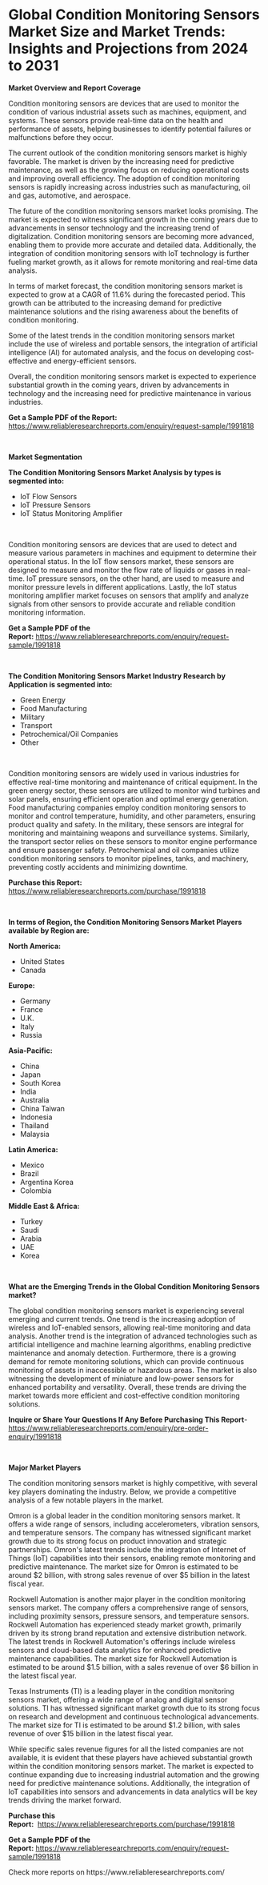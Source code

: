 <p><h1>Global Condition Monitoring Sensors Market Size and Market Trends: Insights and Projections from 2024 to 2031</h1></p><p><strong>Market Overview and Report Coverage</strong></p>
<p><p>Condition monitoring sensors are devices that are used to monitor the condition of various industrial assets such as machines, equipment, and systems. These sensors provide real-time data on the health and performance of assets, helping businesses to identify potential failures or malfunctions before they occur.</p><p>The current outlook of the condition monitoring sensors market is highly favorable. The market is driven by the increasing need for predictive maintenance, as well as the growing focus on reducing operational costs and improving overall efficiency. The adoption of condition monitoring sensors is rapidly increasing across industries such as manufacturing, oil and gas, automotive, and aerospace.</p><p>The future of the condition monitoring sensors market looks promising. The market is expected to witness significant growth in the coming years due to advancements in sensor technology and the increasing trend of digitalization. Condition monitoring sensors are becoming more advanced, enabling them to provide more accurate and detailed data. Additionally, the integration of condition monitoring sensors with IoT technology is further fueling market growth, as it allows for remote monitoring and real-time data analysis.</p><p>In terms of market forecast, the condition monitoring sensors market is expected to grow at a CAGR of 11.6% during the forecasted period. This growth can be attributed to the increasing demand for predictive maintenance solutions and the rising awareness about the benefits of condition monitoring.</p><p>Some of the latest trends in the condition monitoring sensors market include the use of wireless and portable sensors, the integration of artificial intelligence (AI) for automated analysis, and the focus on developing cost-effective and energy-efficient sensors.</p><p>Overall, the condition monitoring sensors market is expected to experience substantial growth in the coming years, driven by advancements in technology and the increasing need for predictive maintenance in various industries.</p></p>
<p><strong>Get a Sample PDF of the Report:</strong> <a href="https://www.reliableresearchreports.com/enquiry/request-sample/1991818">https://www.reliableresearchreports.com/enquiry/request-sample/1991818</a></p>
<p>&nbsp;</p>
<p><strong>Market Segmentation</strong></p>
<p><strong>The Condition Monitoring Sensors Market Analysis by types is segmented into:</strong></p>
<p><ul><li>IoT Flow Sensors</li><li>IoT Pressure Sensors</li><li>IoT Status Monitoring Amplifier</li></ul></p>
<p>&nbsp;</p>
<p><p>Condition monitoring sensors are devices that are used to detect and measure various parameters in machines and equipment to determine their operational status. In the IoT flow sensors market, these sensors are designed to measure and monitor the flow rate of liquids or gases in real-time. IoT pressure sensors, on the other hand, are used to measure and monitor pressure levels in different applications. Lastly, the IoT status monitoring amplifier market focuses on sensors that amplify and analyze signals from other sensors to provide accurate and reliable condition monitoring information.</p></p>
<p><strong>Get a Sample PDF of the Report:</strong>&nbsp;<a href="https://www.reliableresearchreports.com/enquiry/request-sample/1991818">https://www.reliableresearchreports.com/enquiry/request-sample/1991818</a></p>
<p>&nbsp;</p>
<p><strong>The Condition Monitoring Sensors Market Industry Research by Application is segmented into:</strong></p>
<p><ul><li>Green Energy</li><li>Food Manufacturing</li><li>Military</li><li>Transport</li><li>Petrochemical/Oil Companies</li><li>Other</li></ul></p>
<p>&nbsp;</p>
<p><p>Condition monitoring sensors are widely used in various industries for effective real-time monitoring and maintenance of critical equipment. In the green energy sector, these sensors are utilized to monitor wind turbines and solar panels, ensuring efficient operation and optimal energy generation. Food manufacturing companies employ condition monitoring sensors to monitor and control temperature, humidity, and other parameters, ensuring product quality and safety. In the military, these sensors are integral for monitoring and maintaining weapons and surveillance systems. Similarly, the transport sector relies on these sensors to monitor engine performance and ensure passenger safety. Petrochemical and oil companies utilize condition monitoring sensors to monitor pipelines, tanks, and machinery, preventing costly accidents and minimizing downtime.</p></p>
<p><strong>Purchase this Report:</strong>&nbsp; <a href="https://www.reliableresearchreports.com/purchase/1991818">https://www.reliableresearchreports.com/purchase/1991818</a></p>
<p>&nbsp;</p>
<p><strong>In terms of Region, the Condition Monitoring Sensors Market Players available by Region are:</strong></p>
<p>
    <p> <strong> North America: </strong>
        <ul>
            <li>United States</li>
            <li>Canada</li>
        </ul>
        </p> 
    <p> <strong> Europe: </strong>
        <ul>
            <li>Germany</li>
            <li>France</li>
            <li>U.K.</li>
            <li>Italy</li>
            <li>Russia</li>
        </ul>
        </p> 
    <p> <strong> Asia-Pacific: </strong>
        <ul>
            <li>China</li>
            <li>Japan</li>
            <li>South Korea</li>
            <li>India</li>
            <li>Australia</li>
            <li>China Taiwan</li>
            <li>Indonesia</li>
            <li>Thailand</li>
            <li>Malaysia</li>
        </ul>
        </p> 
    <p> <strong> Latin America: </strong>
        <ul>
            <li>Mexico</li>
            <li>Brazil</li>
            <li>Argentina Korea</li>
            <li>Colombia</li>
        </ul>
        </p> 
    <p> <strong> Middle East & Africa: </strong>
        <ul>
            <li>Turkey</li>
            <li>Saudi</li>
            <li>Arabia</li>
            <li>UAE</li>
            <li>Korea</li>
        </ul>
    </p>
    </p>
<p>&nbsp;</p>
<p><strong>What are the Emerging Trends in the Global Condition Monitoring Sensors market?</strong></p>
<p><p>The global condition monitoring sensors market is experiencing several emerging and current trends. One trend is the increasing adoption of wireless and IoT-enabled sensors, allowing real-time monitoring and data analysis. Another trend is the integration of advanced technologies such as artificial intelligence and machine learning algorithms, enabling predictive maintenance and anomaly detection. Furthermore, there is a growing demand for remote monitoring solutions, which can provide continuous monitoring of assets in inaccessible or hazardous areas. The market is also witnessing the development of miniature and low-power sensors for enhanced portability and versatility. Overall, these trends are driving the market towards more efficient and cost-effective condition monitoring solutions.</p></p>
<p><strong>Inquire or Share Your Questions If Any Before Purchasing This Report</strong>- <a href="https://www.reliableresearchreports.com/enquiry/pre-order-enquiry/1991818">https://www.reliableresearchreports.com/enquiry/pre-order-enquiry/1991818</a></p>
<p>&nbsp;</p>
<p><strong>Major Market Players</strong></p>
<p><p>The condition monitoring sensors market is highly competitive, with several key players dominating the industry. Below, we provide a competitive analysis of a few notable players in the market.</p><p>Omron is a global leader in the condition monitoring sensors market. It offers a wide range of sensors, including accelerometers, vibration sensors, and temperature sensors. The company has witnessed significant market growth due to its strong focus on product innovation and strategic partnerships. Omron's latest trends include the integration of Internet of Things (IoT) capabilities into their sensors, enabling remote monitoring and predictive maintenance. The market size for Omron is estimated to be around $2 billion, with strong sales revenue of over $5 billion in the latest fiscal year.</p><p>Rockwell Automation is another major player in the condition monitoring sensors market. The company offers a comprehensive range of sensors, including proximity sensors, pressure sensors, and temperature sensors. Rockwell Automation has experienced steady market growth, primarily driven by its strong brand reputation and extensive distribution network. The latest trends in Rockwell Automation's offerings include wireless sensors and cloud-based data analytics for enhanced predictive maintenance capabilities. The market size for Rockwell Automation is estimated to be around $1.5 billion, with a sales revenue of over $6 billion in the latest fiscal year.</p><p>Texas Instruments (TI) is a leading player in the condition monitoring sensors market, offering a wide range of analog and digital sensor solutions. TI has witnessed significant market growth due to its strong focus on research and development and continuous technological advancements. The market size for TI is estimated to be around $1.2 billion, with sales revenue of over $15 billion in the latest fiscal year.</p><p>While specific sales revenue figures for all the listed companies are not available, it is evident that these players have achieved substantial growth within the condition monitoring sensors market. The market is expected to continue expanding due to increasing industrial automation and the growing need for predictive maintenance solutions. Additionally, the integration of IoT capabilities into sensors and advancements in data analytics will be key trends driving the market forward.</p></p>
<p><strong>Purchase this Report:</strong>&nbsp;&nbsp;<a href="https://www.reliableresearchreports.com/purchase/1991818">https://www.reliableresearchreports.com/purchase/1991818</a></p>
<p></p>
<p><strong>Get a Sample PDF of the Report:</strong>&nbsp;<a href="https://www.reliableresearchreports.com/enquiry/request-sample/1991818">https://www.reliableresearchreports.com/enquiry/request-sample/1991818</a></p>
<p>Check more reports on https://www.reliableresearchreports.com/</p>